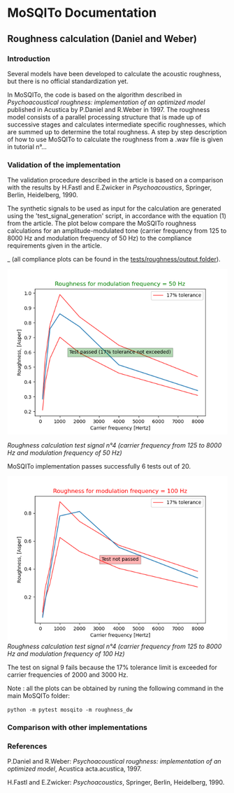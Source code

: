 # MoSQITo Documentation
## Roughness calculation (Daniel and Weber)

### Introduction

Several models have been developed to calculate the acoustic roughness, but there is no official standardization yet. 

In MoSQITo, the code is based on the algorithm described in *Psychoacoustical roughness: implementation of an optimized model* published in Acustica by P.Daniel and R.Weber in 1997.
The roughness model consists of a parallel processing structure that is made up of successive stages and calculates intermediate specific roughnesses, which are summed up to determine the total roughness.
A step by step description of how to use MoSQITo to calculate the roughness from a .wav file is given in tutorial n°...

### Validation of the implementation

The validation procedure described in the article is based on a comparison with the results by H.Fastl and E.Zwicker in *Psychoacoustics*, Springer, Berlin, Heidelberg, 1990. 


The synthetic signals to be used as input for the calculation are generated using the 'test_signal_generation' script, in accordance with the equation (1) from the article. 
The plot below compare the MoSQITo roughness calculations for an amplitude-modulated tone (carrier frequency from 125 to 8000 Hz and modulation frequency of 50 Hz) to the compliance requirements given in the article. 

_ (all compliance plots can be found in the [tests/roughness/output folder](../mosqito/tests/roughness/output)). 


![](../mosqito/tests/roughness/output/test_roughness_dw_fmod50Hz.png)

*Roughness calculation test signal n°4 (carrier frequency from 125 to 8000 Hz and modulation frequency of 50 Hz)*

MoSQITo implementation passes successfully 6 tests out of 20.

![](../mosqito/tests/roughness/output/test_roughness_dw_fmod100Hz.png)
*Roughness calculation test signal n°4 (carrier frequency from 125 to 8000 Hz and modulation frequency of 100 Hz)*


The test on signal 9 fails because the 17% tolerance limit is exceeded for carrier frequencies of 2000 and 3000 Hz.

Note : all the plots can be obtained by runing the following command in the main MoSQITo folder: 

```python -m pytest mosqito -m roughness_dw``` 

### Comparison with other implementations





### References

P.Daniel and R.Weber: *Psychoacoustical roughness: implementation of an optimized model*, Acustica acta.acustica, 1997.

H.Fastl and E.Zwicker: *Psychoacoustics*, Springer, Berlin, Heidelberg, 1990. 